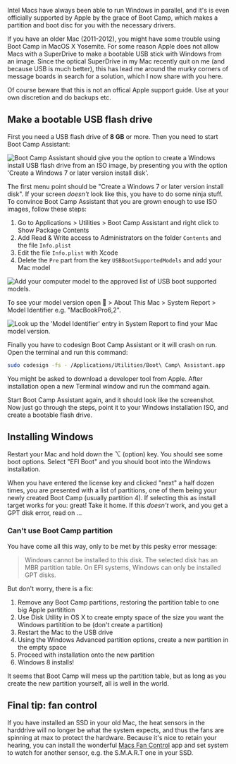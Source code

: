Intel Macs have always been able to run Windows in parallel, and it's is even officially supported by Apple by the grace of Boot Camp, which makes a partition and boot disc for you with the necessary drivers.

If you have an older Mac (2011-2012), you might have some trouble using Boot Camp in MacOS X Yosemite. For some reason Apple does not allow Macs with a SuperDrive to make a bootable USB stick with Windows from an image. Since the optical SuperDrive in my Mac recently quit on me (and because USB is much better), this has lead me around the murky corners of message boards in search for a solution, which I now share with you here.

<!-- more-->

Of course beware that this is not an offical Apple support guide. Use at your own discretion and do backups etc.

## Make a bootable USB flash drive

First you need a USB flash drive of __8 GB__ or more. Then you need to start Boot Camp Assistant:

![Boot Camp Assistant should give you the option to create a Windows install USB flash drive from an ISO image, by presenting you with the option 'Create a Windows 7 or later version install disk'.](/images/blog/install-windows-8-with-boot-camp-on-osx-yosemite-with-usb-key/boot-camp-assistant.png)

The first menu point should be "Create a Windows 7 or later version install disk". If your screen _doesn't_ look like this, you have to do some ninja stuff. To convince Boot Camp Assistant that you are grown enough to use ISO images, follow these steps:

1. Go to Applications > Utilities > Boot Camp Assistant and right click to Show Package Contents
2. Add Read & Write access to Administrators on the folder `Contents` and the file `Info.plist` 
3. Edit the file `Info.plist` with Xcode
4. Delete the `Pre` part from the key `USBBootSupportedModels` and add your Mac model

![Add your computer model to the approved list of USB boot supported models.](/images/blog/install-windows-8-with-boot-camp-on-osx-yosemite-with-usb-key/info-plist.png)

To see your model version open  > About This Mac > System Report > Model Identifier e.g. "MacBookPro6,2".

![Look up the 'Model Identifier' entry in System Report to find your Mac model version.](/images/blog/install-windows-8-with-boot-camp-on-osx-yosemite-with-usb-key/system-report.png)

Finally you have to codesign Boot Camp Assistant or it will crash on run. Open the terminal and run this command:

```bash
sudo codesign -fs - /Applications/Utilities/Boot\ Camp\ Assistant.app
```

You might be asked to download a developer tool from Apple. After installation open a new Terminal window and run the command again.

Start Boot Camp Assistant again, and it should look like the screenshot. Now just go through the steps, point it to your Windows installation ISO, and create a bootable flash drive.

<!-- 
(source 1) http://apple.stackexchange.com/questions/168808/install-windows-7-with-bootcamp-on-os-x-yosemite-with-usb-key
(source 2) http://forums.atomicmpc.com.au/index.php/topic/51873-enable-create-a-windows-usb-install-disk-in-bootcamp-assistant-for-mountain-lion/
-->

## Installing Windows

Restart your Mac and hold down the ⌥ (option) key. You should see some boot options. Select "EFI Boot" and you should boot into the Windows installation.

When you have entered the license key and clicked "next" a half dozen times, you are presented with a list of partitions, one of them being your newly created Boot Camp (usually partition 4). 
If selecting this as install target works for you: great! Take it home. If this _doesn't_ work, and you get a GPT disk error, read on …

### Can't use Boot Camp partition

You have come all this way, only to be met by this pesky error message:

> Windows cannot be installed to this disk. The selected disk has an MBR partition table. On EFI systems, Windows can only be installed GPT disks.

But don't worry, there is a fix:

1. Remove any Boot Camp partitions, restoring the partition table to one big Apple partitition
2. Use Disk Utility in OS X to create empty space of the size you want the Windows partitition to be (don't create a partition)
3. Restart the Mac to the USB drive
4. Using the Windows Advanced partition options, create a new partition in the empty space
5. Proceed with installation onto the new partition
6. Windows 8 installs!

It seems that Boot Camp will mess up the partition table, but as long as you create the new partition yourself, all is well in the world.

<!-- 
(source) https://discussions.apple.com/thread/5474614?start=15
-->

## Final tip: fan control

If you have installed an SSD in your old Mac, the heat sensors in the harddrive will no longer be what the system expects, and thus the fans are spinning at max to protect the hardware. Because it's nice to retain your hearing, you can install the wonderful [Macs Fan Control](https://www.dropbox.com/s/zdc40r7zch4mq4m/Screenshot%202015-06-24%2009.47.07.png?dl=0) app and set system to watch for another sensor, e.g. the S.M.A.R.T one in your SSD.
